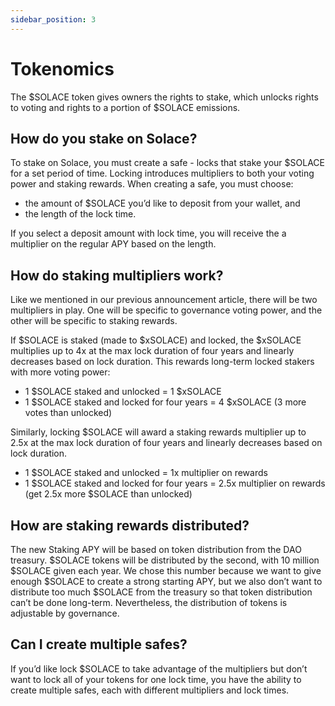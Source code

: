 ```yaml
---
sidebar_position: 3
---
```


# Tokenomics
The $SOLACE token gives owners the rights to stake, which unlocks rights to voting and rights to a portion of $SOLACE emissions.

## How do you stake on Solace?
To stake on Solace, you must create a safe - locks that stake your $SOLACE for a set period of time. Locking introduces multipliers to both your voting power and staking rewards. When creating a safe, you must choose:

- the amount of $SOLACE you’d like to deposit from your wallet, and
- the length of the lock time.

If you select a deposit amount with lock time, you will receive the a multiplier on the regular APY based on the length.

## How do staking multipliers work?
Like we mentioned in our previous announcement article, there will be two multipliers in play. One will be specific to governance voting power, and the other will be specific to staking rewards.

If $SOLACE is staked (made to $xSOLACE) and locked, the $xSOLACE multiplies up to 4x at the max lock duration of four years and linearly decreases based on lock duration. This rewards long-term locked stakers with more voting power:

- 1 $SOLACE staked and unlocked = 1 $xSOLACE
- 1 $SOLACE staked and locked for four years = 4 $xSOLACE (3 more votes than unlocked)

Similarly, locking $SOLACE will award a staking rewards multiplier up to 2.5x at the max lock duration of four years and linearly decreases based on lock duration.

- 1 $SOLACE staked and unlocked = 1x multiplier on rewards
- 1 $SOLACE staked and locked for four years = 2.5x multiplier on rewards (get 2.5x more $SOLACE than unlocked)

## How are staking rewards distributed?
The new Staking APY will be based on token distribution from the DAO treasury. $SOLACE tokens will be distributed by the second, with 10 million $SOLACE given each year. We chose this number because we want to give enough $SOLACE to create a strong starting APY, but we also don’t want to distribute too much $SOLACE from the treasury so that token distribution can’t be done long-term. Nevertheless, the distribution of tokens is adjustable by governance.

## Can I create multiple safes?
If you’d like lock $SOLACE to take advantage of the multipliers but don’t want to lock all of your tokens for one lock time, you have the ability to create multiple safes, each with different multipliers and lock times.